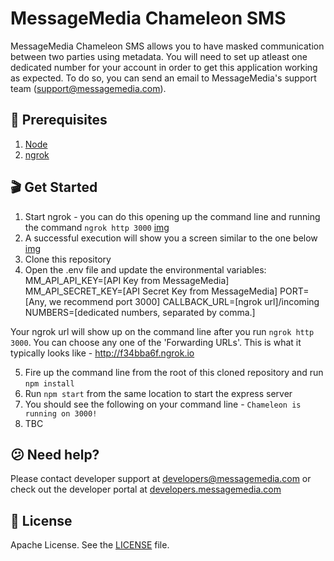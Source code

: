 # MessageMedia Chameleon SMS 

MessageMedia Chameleon SMS allows you to have masked communication between two parties using metadata. You will need to set up atleast one dedicated number for your account in order to get this application working as expected. To do so, you can send an email to MessageMedia's support team (support@messagemedia.com).

## 📕 Prerequisites
1. [Node](https://nodejs.org/en/download/)
2. [ngrok](https://ngrok.com/)

## 🎬 Get Started
1. Start ngrok - you can do this opening up the command line and running the command `ngrok http 3000`
[img](http://i64.tinypic.com/fwbih.jpg)
2. A successful execution will show you a screen similar to the one below
[img](http://i68.tinypic.com/2na8ln8.jpg)
3. Clone this repository
4. Open the .env file and update the environmental variables:
MM_API_API_KEY=[API Key from MessageMedia]
MM_API_SECRET_KEY=[API Secret Key from MessageMedia]
PORT=[Any, we recommend port 3000]
CALLBACK_URL=[ngrok url]/incoming
NUMBERS=[dedicated numbers, separated by comma.]

Your ngrok url will show up on the command line after you run `ngrok http 3000`. You can choose any one of the 'Forwarding URLs'. This is what it typically looks like - http://f34bba6f.ngrok.io

5. Fire up the command line from the root of this cloned repository and run `npm install` 
6. Run `npm start` from the same location to start the express server
7. You should see the following on your command line - `Chameleon is running on 3000!`
8. TBC

## 😕 Need help?
Please contact developer support at developers@messagemedia.com or check out the developer portal at [developers.messagemedia.com](https://developers.messagemedia.com/)

## 📃 License
Apache License. See the [LICENSE](LICENSE) file.
